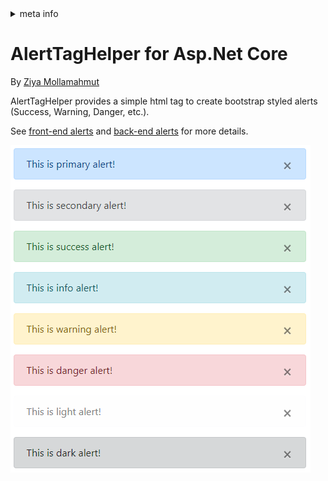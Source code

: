 <!-- meta tags details, will be assigned to meta tags inside header by js -->
<div id="meta-info">
<details><summary>meta info</summary>

> * Title: <i id="md-title">AlertTagHelper for Asp.Net Core</i>
> * Keywords: <i id="md-keywords">asp.net-core, taghelpers, alerts, fronend, backend</i>
> * Description: <i id="md-description">Create bootstrap alerts from fronend or backend with LazZiya.TagHelpers.</i>
> * Author: <i id="md-author">Ziya Mollamahmut</i>
> * Date: <i id="md-date">27-Mar-2020</i>
> * Image: <i id="md-image">https://github.com/LazZiya/Docs/raw/master/LazZiya.TagHelpers/v4.0/images/lazziya-tagheleprs-logo.png</i>
> * Image-alt: <i id="md-image-alt">LazZiya.TagHelpers Logo</i>
> * Version: <i id="md-version">v4.0</i>

</details>
</div>

# AlertTagHelper for Asp.Net Core

By [Ziya Mollamahmut](https://github.com/LazZiya)

AlertTagHelper provides a simple html tag to create bootstrap styled alerts (Success, Warning, Danger, etc.).

See [front-end alerts][1] and [back-end alerts][2] for more details.

![AlertTagHelper](https://github.com/LazZiya/Docs/raw/master/LazZiya.TagHelpers/v4.0/images/alert-taghelper-all-front-end.PNG)

[1]:Alerts-TagHelper-Front-end-Alerts.md
[2]:Alerts-TagHelper-Back-end-Alerts.md

